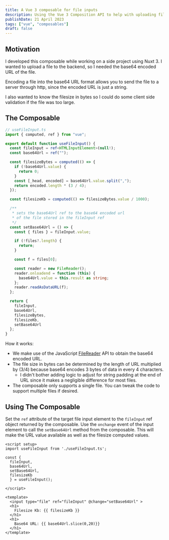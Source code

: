 ```yaml
---
title: A Vue 3 composable for file inputs
description: Using the Vue 3 Composition API to help with uploading files to a server.
publishDate: 21 April 2023
tags: ["vue", "composables"]
draft: false
---
```


## Motivation

I developed this composable while working on a side project using Nuxt 3. I wanted to upload a file to the backend, so I needed the base64 encoded URL of the file.

Encoding a file into the base64 URL format allows you to send the file to a server through http, since the encoded URL is just a string.

I also wanted to know the filesize in bytes so I could do some client side validation if the file was too large.

## The Composable

```ts
// useFileInput.ts
import { computed, ref } from "vue";

export default function useFileInput() {
  const fileInput = ref<HTMLInputElement>(null!);
  const base64Url = ref("");

  const filesizeBytes = computed(() => {
    if (!base64Url.value) {
      return 0;
    }
    const [_head, encoded] = base64Url.value.split(",");
    return encoded.length * (3 / 4);
  });

  const filesizeKb = computed(() => filesizeBytes.value / 1000);

  /**
   * sets the base64Url ref to the base64 encoded url
   * of the file stored in the fileInput ref
   */
  const setBase64Url = () => {
    const { files } = fileInput.value;

    if (!files?.length) {
      return;
    }

    const f = files[0];

    const reader = new FileReader();
    reader.onloadend = function (this) {
      base64Url.value = this.result as string;
    };
    reader.readAsDataURL(f);
  };

  return {
    fileInput,
    base64Url,
    filesizeBytes,
    filesizeKb,
    setBase64Url
  };
}
```

How it works:
- We make use of the JavaScript [FileReader](https://developer.mozilla.org/en-US/docs/Web/API/FileReader) API to obtain the base64 encoded URL.
- The file size in bytes can be determined by the length of URL multiplied by (3/4) because base64 encodes 3 bytes of data in every 4 characters.
  - I didn't bother adding logic to adjust for string padding at the end of URL since it makes a negligible difference for most files.
- The composable only supports a single file. You can tweak the code to support multiple files if desired.

## Using The Composable

Set the `ref` attribute of the target file input element to the `fileInput` ref object returned by the composable. Use the `onchange` event of the input element to call the `setBase64Url` method from the composable. This will make the URL value available as well as the filesize computed values.

```vue title="App.vue"
<script setup>
import useFileInput from './useFileInput.ts';

const {
  fileInput,
  base64Url,
  setBase64Url,
  filesizeKb
  } = useFileInput();

</script>

<template>
  <input type="file" ref="fileInput" @change="setBase64Url" >
  <h1>
    Filesize Kb: {{ filesizeKb }}
  </h1>
  <h1>
    Base64 URL: {{ base64Url.slice(0,20)}}
  </h1>
</template>
```
